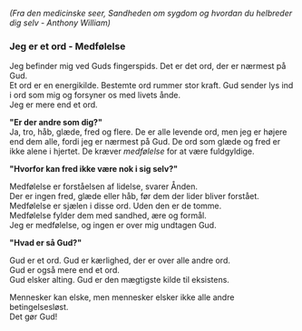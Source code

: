 *(Fra den medicinske seer, *Sandheden om sygdom og hvordan du helbreder dig selv* - Anthony William)*

### **Jeg er et ord - Medfølelse**

Jeg befinder mig ved Guds fingerspids. Det er det ord, der er nærmest på Gud.  
Et ord er en energikilde. Bestemte ord rummer stor kraft. Gud sender lys ind i ord som mig og forsyner os med livets ånde.  
Jeg er mere end et ord.  

**"Er der andre som dig?"**  
Ja, tro, håb, glæde, fred og flere. De er alle levende ord, men jeg er højere end dem alle, fordi jeg er nærmest på Gud. De ord som glæde og fred er ikke alene i hjertet. De kræver *medfølelse* for at være fuldgyldige.

**"Hvorfor kan fred ikke være nok i sig selv?"**  

Medfølelse er forståelsen af lidelse, svarer Ånden.  
Der er ingen fred, glæde eller håb, før dem der lider bliver forstået.  
Medfølelse er sjælen i disse ord. Uden den er de tomme.  
Medfølelse fylder dem med sandhed, ære og formål.  
Jeg er medfølelse, og ingen er over mig undtagen Gud.

**"Hvad er så Gud?"**

Gud er et ord. Gud er kærlighed, der er over alle andre ord.  
Gud er også mere end et ord.  
Gud elsker alting. Gud er den mægtigste kilde til eksistens.  

Mennesker kan elske, men mennesker elsker ikke alle andre betingelsesløst.  
Det gør Gud!
